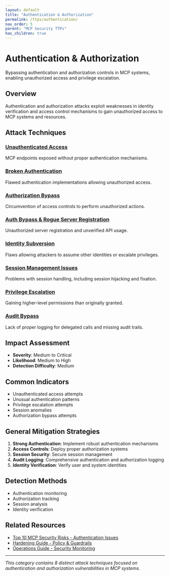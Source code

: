 ```yaml
---
layout: default
title: "Authentication & Authorization"
permalink: /ttps/authentication/
nav_order: 5
parent: "MCP Security TTPs"
has_children: true
---
```


# Authentication & Authorization

Bypassing authentication and authorization controls in MCP systems, enabling unauthorized access and privilege escalation.

## Overview

Authentication and authorization attacks exploit weaknesses in identity verification and access control mechanisms to gain unauthorized access to MCP systems and resources.

## Attack Techniques

### [Unauthenticated Access](unauthenticated-access.md)
MCP endpoints exposed without proper authentication mechanisms.

### [Broken Authentication](broken-authentication.md)
Flawed authentication implementations allowing unauthorized access.

### [Authorization Bypass](authorization-bypass.md)
Circumvention of access controls to perform unauthorized actions.

### [Auth Bypass & Rogue Server Registration](auth-bypass-rogue-server.md)
Unauthorized server registration and unverified API usage.

### [Identity Subversion](identity-subversion.md)
Flaws allowing attackers to assume other identities or escalate privileges.

### [Session Management Issues](session-management-issues.md)
Problems with session handling, including session hijacking and fixation.

### [Privilege Escalation](privilege-escalation.md)
Gaining higher-level permissions than originally granted.

### [Audit Bypass](audit-bypass.md)
Lack of proper logging for delegated calls and missing audit trails.

## Impact Assessment

- **Severity**: Medium to Critical
- **Likelihood**: Medium to High
- **Detection Difficulty**: Medium

## Common Indicators

- Unauthenticated access attempts
- Unusual authentication patterns
- Privilege escalation attempts
- Session anomalies
- Authorization bypass attempts

## General Mitigation Strategies

1. **Strong Authentication**: Implement robust authentication mechanisms
2. **Access Controls**: Deploy proper authorization systems
3. **Session Security**: Secure session management
4. **Audit Logging**: Comprehensive authentication and authorization logging
5. **Identity Verification**: Verify user and system identities

## Detection Methods

- Authentication monitoring
- Authorization tracking
- Session analysis
- Identity verification

## Related Resources

- [Top 10 MCP Security Risks - Authentication Issues](/top10/server/#authentication-authorization)
- [Hardening Guide - Policy & Guardrails](/hardening/policy-guardrails/)
- [Operations Guide - Security Monitoring](/operations/monitoring-alerting/)

---

*This category contains 8 distinct attack techniques focused on authentication and authorization vulnerabilities in MCP systems.*